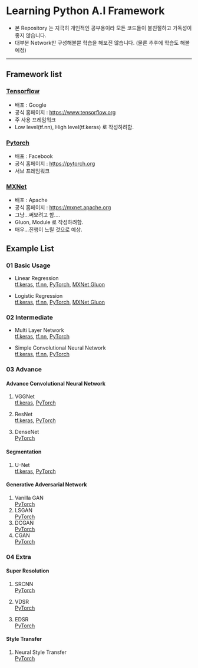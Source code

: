 # Learning Python A.I Framework

- 본 Repository 는 지극히 개인적인 공부용이라 모든 코드들이 불친절하고 가독성이 좋지 않습니다.
- 대부분 Network만 구성해볼뿐 학습을 해보진 않습니다. (물론 추후에 학습도 해볼 예정)

---
## Framework list 

### [Tensorflow](/tensorflow/)
- 배포 : Google
- 공식 홈페이지 : https://www.tensorflow.org
- 주 사용 프레임워크
- Low level(tf.nn), High level(tf.keras) 로 작성하려함.

### [Pytorch](/pytorch/)
- 배포 : Facebook
- 공식 홈페이지 : https://pytorch.org
- 서브 프레임워크

### [MXNet](/mxnet/)
- 배포 : Apache
- 공식 홈페이지 : https://mxnet.apache.org
- 그냥...써보려고 함....
- Gluon, Module 로 작성하려함.
- 매우...진행이 느릴 것으로 예상.


## Example List

### 01 Basic Usage
- Linear Regression  
[tf.keras](https://github.com/jjerry-k/learning_framework/blob/master/01_Basic/Linear_Regression/tf_keras.py),
[tf.nn](https://github.com/jjerry-k/learning_framework/blob/master/01_Basic/Linear_Regression/tf_nn.py), 
[PyTorch](https://github.com/jjerry-k/learning_framework/blob/master/01_Basic/Linear_Regression/PyTorch.py), 
[MXNet Gluon](https://github.com/jjerry-k/learning_framework/blob/master/01_Basic/Linear_Regression/MXNet_Gluon.py)

- Logistic Regression  
[tf.keras](https://github.com/jjerry-k/learning_framework/blob/master/01_Basic/Logistic_Regression/tf_keras.py), 
[tf.nn](https://github.com/jjerry-k/learning_framework/blob/master/01_Basic/Logistic_Regression/tf_nn.py), 
[PyTorch](https://github.com/jjerry-k/learning_framework/blob/master/01_Basic/Logistic_Regression/PyTorch.py), 
[MXNet Gluon](https://github.com/jjerry-k/learning_framework/blob/master/01_Basic/Logistic_Regression/MXNet_Gluon.py)

### 02 Intermediate
- Multi Layer Network  
[tf.keras](https://github.com/jjerry-k/learning_framework/blob/master/02_Intermediate/Multi_Layer_Neural_Network/tf_keras.py), 
[tf.nn](https://github.com/jjerry-k/learning_framework/blob/master/02_Intermediate/Multi_Layer_Neural_Network/tf_nn.py), 
[PyTorch](https://github.com/jjerry-k/learning_framework/blob/master/02_Intermediate/Multi_Layer_Neural_Network/PyTorch.py)

- Simple Convolutional Neural Network  
[tf.keras](https://github.com/jjerry-k/learning_framework/blob/master/02_Intermediate/Simple_Convolutional_Neural_Network/tf_keras.py), 
[tf.nn](https://github.com/jjerry-k/learning_framework/blob/master/02_Intermediate/Simple_Convolutional_Neural_Network/tf_nn.py), 
[PyTorch](https://github.com/jjerry-k/learning_framework/blob/master/02_Intermediate/Simple_Convolutional_Neural_Network/PyTorch.py)

### 03 Advance
#### Advance Convolutional Neural Network
1. VGGNet  
[tf.keras](https://github.com/jjerry-k/learning_framework/blob/master/03_Advance/CNN/VGGNet/tf_keras.py), 
[PyTorch](https://github.com/jjerry-k/learning_framework/blob/master/03_Advance/CNN/VGGNet/PyTorch.py)

2. ResNet  
[tf.keras](https://github.com/jjerry-k/learning_framework/blob/master/03_Advance/CNN/ResNet/tf_keras.py), 
[PyTorch](https://github.com/jjerry-k/learning_framework/blob/master/03_Advance/CNN/ResNet/PyTorch.py)

3. DenseNet  
[PyTorch](https://github.com/jjerry-k/learning_framework/blob/master/03_Advance/CNN/DenseNet/PyTorch.py)

#### Segmentation
1. U-Net  
[tf.keras](https://github.com/jjerry-k/learning_framework/blob/master/03_Advance/Segmentation/U-Net/tf_keras.py), 
[PyTorch](https://github.com/jjerry-k/learning_framework/blob/master/03_Advance/Segmentation/U-Net/PyTorch.py)


#### Generative Adversarial Network
1. Vanilla GAN  
[PyTorch](https://github.com/jjerry-k/learning_framework/blob/master/03_Advance/GAN/Vanilla_GAN/PyTorch.py)
2. LSGAN  
[PyTorch](https://github.com/jjerry-k/learning_framework/blob/master/03_Advance/GAN/LSGAN/PyTorch.py)
3. DCGAN  
[PyTorch](https://github.com/jjerry-k/learning_framework/blob/master/03_Advance/GAN/DCGAN/PyTorch.py)
4. CGAN  
[PyTorch](https://github.com/jjerry-k/learning_framework/blob/master/03_Advance/GAN/CGAN/PyTorch.py)


### 04 Extra
#### Super Resolution
1. SRCNN  
[PyTorch](https://github.com/jjerry-k/learning_framework/blob/master/04_Extra/Super_Resolution/SRCNN/PyTorch.py)

2. VDSR  
[PyTorch](https://github.com/jjerry-k/learning_framework/blob/master/04_Extra/Super_Resolution/VDSR/PyTorch.py)

3. EDSR  
[PyTorch](https://github.com/jjerry-k/learning_framework/blob/master/04_Extra/Super_Resolution/EDSR/PyTorch.py)

#### Style Transfer
1. Neural Style Transfer  
[PyTorch](https://github.com/jjerry-k/learning_framework/blob/master/04_Extra/Style_Transfer/PyTroch/)
